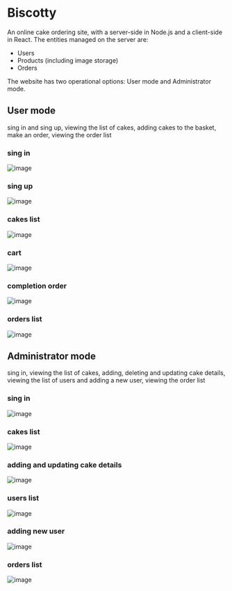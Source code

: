 # Biscotty
An online cake ordering site, with a server-side in Node.js and a client-side in React.
The entities managed on the server are:
- Users
- Products (including image storage)
- Orders

The website has two operational options: User mode and Administrator mode.

## User mode
sing in and sing up, viewing the list of cakes, adding cakes to the basket, make an order, viewing the order list
### sing in
![image](https://github.com/RuthMonsonego/Biscotty/assets/145602145/4afadeac-51f9-4cea-8f90-89385fbc5e7f)
### sing up
![image](https://github.com/RuthMonsonego/Biscotty/assets/145602145/75f432ff-cba2-47f0-8a2e-df11a8f8a97c)
### cakes list
![image](https://github.com/RuthMonsonego/Biscotty/assets/145602145/9ac1af94-b9bf-44e8-b469-69ae1b952a37)
### cart
![image](https://github.com/RuthMonsonego/Biscotty/assets/145602145/8c94c352-53ed-4979-8cd2-80512d6c8614)
### completion order
![image](https://github.com/RuthMonsonego/Biscotty/assets/145602145/11af9cc6-be0a-41da-ae5e-24585f26823c)
### orders list
![image](https://github.com/RuthMonsonego/Biscotty/assets/145602145/1ef73087-7ea5-4205-90bd-87360ebe5810)

## Administrator mode
sing in, viewing the list of cakes, adding, deleting and updating cake details, viewing the list of users and adding a new user, viewing the order list
### sing in
![image](https://github.com/RuthMonsonego/Biscotty/assets/145602145/4afadeac-51f9-4cea-8f90-89385fbc5e7f)
### cakes list
![image](https://github.com/RuthMonsonego/Biscotty/assets/145602145/2eec13d4-200d-4f2f-8648-c74d0afd45c3)
### adding and updating cake details
![image](https://github.com/RuthMonsonego/Biscotty/assets/145602145/b39a6143-6418-4ae9-be08-2a770e47dc78)
### users list
![image](https://github.com/RuthMonsonego/Biscotty/assets/145602145/0bce3546-3826-420b-8a40-6b5ac1303ae6)
### adding new user
![image](https://github.com/RuthMonsonego/Biscotty/assets/145602145/6524ddcb-3491-4757-a0f1-fd7837fe68c5)
### orders list
![image](https://github.com/RuthMonsonego/Biscotty/assets/145602145/677761a5-7083-4487-b783-cb9f83fcd07e)
